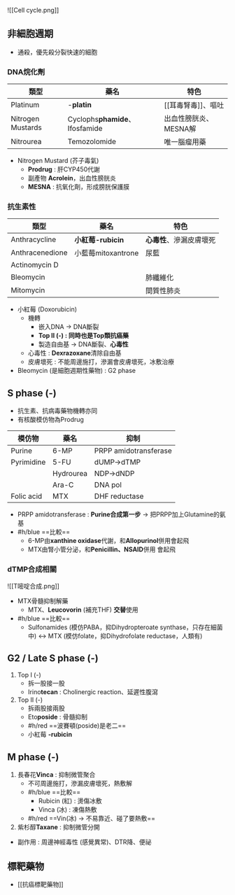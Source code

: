![[Cell cycle.png]]
## 非細胞週期
- 通殺，優先殺分裂快速的細胞
### DNA烷化劑
| 類型              | 藥名                        | 特色                  |
|-------------------|-----------------------------|-----------------------|
| Platinum          | -**platin**                      | [[耳毒腎毒]]、嘔吐        |
| Nitrogen Mustards | Cyclophs**phamide**、Ifosfamide | 出血性膀胱炎、MESNA解 |
| Nitrourea         | Temozolomide                | 唯一腦瘤用藥          |
- Nitrogen Mustard (芥子毒氣)
	- **Prodrug** : 肝CYP450代謝
	- 副產物 **Acrolein**，出血性膀胱炎
	- **MESNA** : 抗氧化劑，形成膀胱保護膜
### 抗生素性
| 類型            | 藥名               | 特色                     |
|-----------------|--------------------|--------------------------|
| Anthracycline   | **小紅莓-rubicin**      | **心毒性**、滲漏皮膚壞死          |
| Anthracenedione | 小藍莓mitoxantrone | 尿藍                     |
| Actinomycin D   |                    |                          |
| Bleomycin       |                    | 肺纖維化                 |
| Mitomycin       |                    | 間質性肺炎               |
- 小紅莓 (Doxorubicin)
	- 機轉
		- 嵌入DNA -> DNA斷裂
		- **Top II (-) : 同時也是Top類抗癌藥**
		- 製造自由基 -> DNA斷裂、**心毒性**
	- 心毒性 : **Dexrazoxane**清除自由基
	- 皮膚壞死 : 不能周邊施打，滲漏會皮膚壞死，冰敷治療
- Bleomycin (是細胞週期性藥物) : G2 phase
## S phase (-)
- 抗生素、抗病毒藥物機轉亦同
- 有核酸模仿物為Prodrug

| 模仿物     | 藥名      | 抑制                  |
|------------|-----------|-----------------------|
| Purine     | 6-MP      | PRPP amidotransferase |
| Pyrimidine | 5-FU      | dUMP->dTMP            |
|            | Hydrourea | NDP->dNDP             |
|            | Ara-C     | DNA pol               |
| Folic acid | MTX       | DHF reductase         |
- PRPP amidotransferase : **Purine合成第一步** -> 把PRPP加上Glutamine的氨基
- #h/blue ==比較==
	- 6-MP由**xanthine oxidase**代謝，和**Allopurinol**併用會起飛
	- MTX由腎小管分泌，和**Penicillin、NSAID**併用 會起飛
### dTMP合成相關
![[T嘧啶合成.png]]
- MTX骨髓抑制解藥
	- MTX、**Leucovorin** (補充THF) **交替**使用
- #h/blue ==比較==
	- Sulfonamides (模仿PABA，抑Dihydropteroate synthase，只存在細菌中) <-> MTX (模仿folate，抑Dihydrofolate reductase，人類有)
## G2 / Late S phase (-)
1. Top I (-)
	- 拆一股接一股
	- Irino**tecan** : Cholinergic reaction、延遲性腹瀉
2. Top II (-)
	- 拆兩股接兩股
	- Eto**poside** : 骨髓抑制
	- #h/red ==波賽頓(poside)是老二==
	- 小紅莓 **-rubicin**
## M phase (-)
1. 長春花**Vinca** : 抑制微管聚合
	- 不可周邊施打，滲漏皮膚壞死，熱敷解
	- #h/blue ==比較==
		- Rubicin (紅) : 燙傷冰敷
		- Vinca (冰) : 凍傷熱敷
	- #h/red ==Vin(冰) -> 不易靠近、碰了要熱敷==
3. 紫杉醇**Taxane** : 抑制微管分開
- 副作用 : 周邊神經毒性 (感覺異常)、DTR降、便祕
## 標靶藥物
- [[抗癌標靶藥物]]